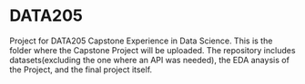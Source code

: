 # DATA205
Project for DATA205 Capstone Experience in Data Science.
This is the folder where the Capstone Project will be uploaded.
The repository includes datasets(excluding the one where an API was needed), the EDA anaysis of the Project, and the final project itself.
